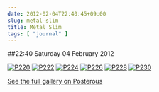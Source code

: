 ```yaml
---
date: 2012-02-04T22:40:45+09:00
slug: metal-slim
title: Metal Slim
tags: [ "journal" ]
---
```


##22:40 Saturday 04 February 2012

[![P220](http://getfile0.posterous.com/getfile/files.posterous.com/thunderrabbit/lsIfDtanwDdwexEiscbygJcqfCEagxFClqHFstnfbwIBIuhhuGomaHeuIhzh/p220.jpg.scaled500.jpg)](http://getfile2.posterous.com/getfile/files.posterous.com/thunderrabbit/lsIfDtanwDdwexEiscbygJcqfCEagxFClqHFstnfbwIBIuhhuGomaHeuIhzh/p220.jpg.scaled1000.jpg) [![P222](http://getfile6.posterous.com/getfile/files.posterous.com/thunderrabbit/HwgzgrkaFkoCIoFfpohiAfFyylhDzAbhHJjEzeswJawHppnedGhInfapfFqD/p222.jpg.scaled500.jpg)](http://getfile4.posterous.com/getfile/files.posterous.com/thunderrabbit/HwgzgrkaFkoCIoFfpohiAfFyylhDzAbhHJjEzeswJawHppnedGhInfapfFqD/p222.jpg.scaled1000.jpg) [![P224](http://getfile2.posterous.com/getfile/files.posterous.com/thunderrabbit/kJatGdsDqxqyfyvspzAAsGhAddAlCCeetftbjGyelxAHvlGucpesupvkslcc/p224.jpg.scaled500.jpg)](http://getfile0.posterous.com/getfile/files.posterous.com/thunderrabbit/kJatGdsDqxqyfyvspzAAsGhAddAlCCeetftbjGyelxAHvlGucpesupvkslcc/p224.jpg.scaled1000.jpg) [![P226](http://getfile8.posterous.com/getfile/files.posterous.com/thunderrabbit/bAbphfxkyejbrzkpoglIcubiCGCnqkHubDgcHGHBGfvBknzbhiaGGcxrnchg/p226.jpg.scaled500.jpg)](http://getfile1.posterous.com/getfile/files.posterous.com/thunderrabbit/bAbphfxkyejbrzkpoglIcubiCGCnqkHubDgcHGHBGfvBknzbhiaGGcxrnchg/p226.jpg.scaled1000.jpg) [![P228](http://getfile9.posterous.com/getfile/files.posterous.com/thunderrabbit/qkkBAsHrwyxzzBibEnGnnzmCbnedybeqgiCbquFbIBmdcHaCArgyvysbxzAz/p228.jpg.scaled500.jpg)](http://getfile4.posterous.com/getfile/files.posterous.com/thunderrabbit/qkkBAsHrwyxzzBibEnGnnzmCbnedybeqgiCbquFbIBmdcHaCArgyvysbxzAz/p228.jpg.scaled1000.jpg) [![P230](http://getfile3.posterous.com/getfile/files.posterous.com/thunderrabbit/rreEqhsafaEzJdiFJHIpkCszCmzhqrjDuAyrBajofIyrqpCtnlGjxjbpCEup/p230.jpg.scaled500.jpg)](http://getfile7.posterous.com/getfile/files.posterous.com/thunderrabbit/rreEqhsafaEzJdiFJHIpkCszCmzhqrjDuAyrBajofIyrqpCtnlGjxjbpCEup/p230.jpg.scaled1000.jpg)

[See the full gallery on Posterous](http://stream.robnugen.com/metal-slim)
